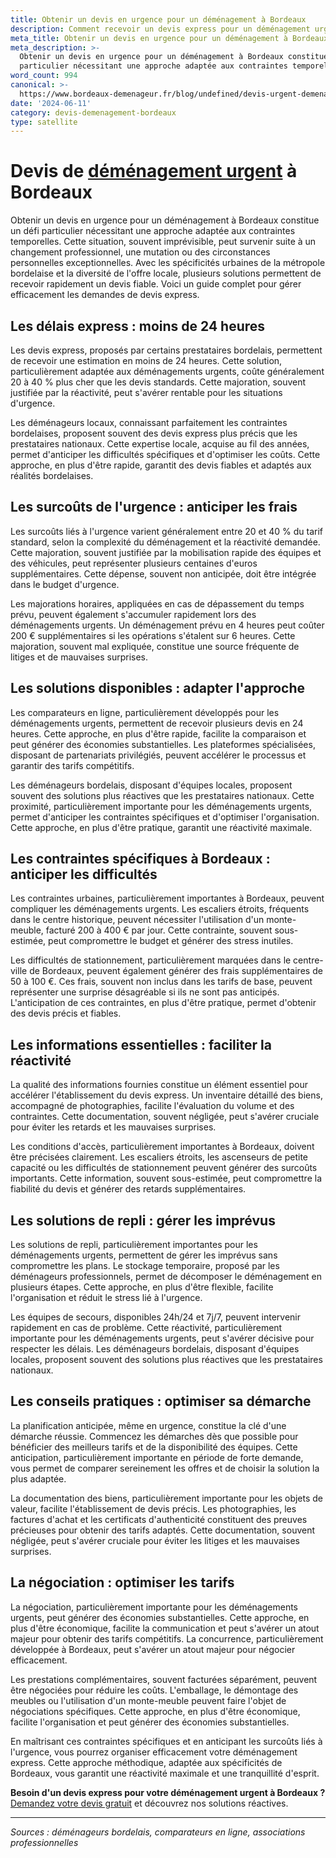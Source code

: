 ```yaml
---
title: Obtenir un devis en urgence pour un déménagement à Bordeaux
description: Comment recevoir un devis express pour un déménagement urgent.
meta_title: Obtenir un devis en urgence pour un déménagement à Bordeaux
meta_description: >-
  Obtenir un devis en urgence pour un déménagement à Bordeaux constitue un défi
  particulier nécessitant une approche adaptée aux contraintes temporelles.
word_count: 994
canonical: >-
  https://www.bordeaux-demenageur.fr/blog/undefined/devis-urgent-demenagement-bordeaux
date: '2024-06-11'
category: devis-demenagement-bordeaux
type: satellite
---
```



# Devis de [déménagement urgent](/blog/urgent/guide) à Bordeaux

Obtenir un devis en urgence pour un déménagement à Bordeaux constitue un défi particulier nécessitant une approche adaptée aux contraintes temporelles. Cette situation, souvent imprévisible, peut survenir suite à un changement professionnel, une mutation ou des circonstances personnelles exceptionnelles. Avec les spécificités urbaines de la métropole bordelaise et la diversité de l'offre locale, plusieurs solutions permettent de recevoir rapidement un devis fiable. Voici un guide complet pour gérer efficacement les demandes de devis express.

## Les délais express : moins de 24 heures

Les devis express, proposés par certains prestataires bordelais, permettent de recevoir une estimation en moins de 24 heures. Cette solution, particulièrement adaptée aux déménagements urgents, coûte généralement 20 à 40 % plus cher que les devis standards. Cette majoration, souvent justifiée par la réactivité, peut s'avérer rentable pour les situations d'urgence.

Les déménageurs locaux, connaissant parfaitement les contraintes bordelaises, proposent souvent des devis express plus précis que les prestataires nationaux. Cette expertise locale, acquise au fil des années, permet d'anticiper les difficultés spécifiques et d'optimiser les coûts. Cette approche, en plus d'être rapide, garantit des devis fiables et adaptés aux réalités bordelaises.

## Les surcoûts de l'urgence : anticiper les frais

Les surcoûts liés à l'urgence varient généralement entre 20 et 40 % du tarif standard, selon la complexité du déménagement et la réactivité demandée. Cette majoration, souvent justifiée par la mobilisation rapide des équipes et des véhicules, peut représenter plusieurs centaines d'euros supplémentaires. Cette dépense, souvent non anticipée, doit être intégrée dans le budget d'urgence.

Les majorations horaires, appliquées en cas de dépassement du temps prévu, peuvent également s'accumuler rapidement lors des déménagements urgents. Un déménagement prévu en 4 heures peut coûter 200 € supplémentaires si les opérations s'étalent sur 6 heures. Cette majoration, souvent mal expliquée, constitue une source fréquente de litiges et de mauvaises surprises.

## Les solutions disponibles : adapter l'approche

Les comparateurs en ligne, particulièrement développés pour les déménagements urgents, permettent de recevoir plusieurs devis en 24 heures. Cette approche, en plus d'être rapide, facilite la comparaison et peut générer des économies substantielles. Les plateformes spécialisées, disposant de partenariats privilégiés, peuvent accélérer le processus et garantir des tarifs compétitifs.

Les déménageurs bordelais, disposant d'équipes locales, proposent souvent des solutions plus réactives que les prestataires nationaux. Cette proximité, particulièrement importante pour les déménagements urgents, permet d'anticiper les contraintes spécifiques et d'optimiser l'organisation. Cette approche, en plus d'être pratique, garantit une réactivité maximale.

## Les contraintes spécifiques à Bordeaux : anticiper les difficultés

Les contraintes urbaines, particulièrement importantes à Bordeaux, peuvent compliquer les déménagements urgents. Les escaliers étroits, fréquents dans le centre historique, peuvent nécessiter l'utilisation d'un monte-meuble, facturé 200 à 400 € par jour. Cette contrainte, souvent sous-estimée, peut compromettre le budget et générer des stress inutiles.

Les difficultés de stationnement, particulièrement marquées dans le centre-ville de Bordeaux, peuvent également générer des frais supplémentaires de 50 à 100 €. Ces frais, souvent non inclus dans les tarifs de base, peuvent représenter une surprise désagréable si ils ne sont pas anticipés. L'anticipation de ces contraintes, en plus d'être pratique, permet d'obtenir des devis précis et fiables.

## Les informations essentielles : faciliter la réactivité

La qualité des informations fournies constitue un élément essentiel pour accélérer l'établissement du devis express. Un inventaire détaillé des biens, accompagné de photographies, facilite l'évaluation du volume et des contraintes. Cette documentation, souvent négligée, peut s'avérer cruciale pour éviter les retards et les mauvaises surprises.

Les conditions d'accès, particulièrement importantes à Bordeaux, doivent être précisées clairement. Les escaliers étroits, les ascenseurs de petite capacité ou les difficultés de stationnement peuvent générer des surcoûts importants. Cette information, souvent sous-estimée, peut compromettre la fiabilité du devis et générer des retards supplémentaires.

## Les solutions de repli : gérer les imprévus

Les solutions de repli, particulièrement importantes pour les déménagements urgents, permettent de gérer les imprévus sans compromettre les plans. Le stockage temporaire, proposé par les déménageurs professionnels, permet de décomposer le déménagement en plusieurs étapes. Cette approche, en plus d'être flexible, facilite l'organisation et réduit le stress lié à l'urgence.

Les équipes de secours, disponibles 24h/24 et 7j/7, peuvent intervenir rapidement en cas de problème. Cette réactivité, particulièrement importante pour les déménagements urgents, peut s'avérer décisive pour respecter les délais. Les déménageurs bordelais, disposant d'équipes locales, proposent souvent des solutions plus réactives que les prestataires nationaux.

## Les conseils pratiques : optimiser sa démarche

La planification anticipée, même en urgence, constitue la clé d'une démarche réussie. Commencez les démarches dès que possible pour bénéficier des meilleurs tarifs et de la disponibilité des équipes. Cette anticipation, particulièrement importante en période de forte demande, vous permet de comparer sereinement les offres et de choisir la solution la plus adaptée.

La documentation des biens, particulièrement importante pour les objets de valeur, facilite l'établissement de devis précis. Les photographies, les factures d'achat et les certificats d'authenticité constituent des preuves précieuses pour obtenir des tarifs adaptés. Cette documentation, souvent négligée, peut s'avérer cruciale pour éviter les litiges et les mauvaises surprises.

## La négociation : optimiser les tarifs

La négociation, particulièrement importante pour les déménagements urgents, peut générer des économies substantielles. Cette approche, en plus d'être économique, facilite la communication et peut s'avérer un atout majeur pour obtenir des tarifs compétitifs. La concurrence, particulièrement développée à Bordeaux, peut s'avérer un atout majeur pour négocier efficacement.

Les prestations complémentaires, souvent facturées séparément, peuvent être négociées pour réduire les coûts. L'emballage, le démontage des meubles ou l'utilisation d'un monte-meuble peuvent faire l'objet de négociations spécifiques. Cette approche, en plus d'être économique, facilite l'organisation et peut générer des économies substantielles.

En maîtrisant ces contraintes spécifiques et en anticipant les surcoûts liés à l'urgence, vous pourrez organiser efficacement votre déménagement express. Cette approche méthodique, adaptée aux spécificités de Bordeaux, vous garantit une réactivité maximale et une tranquillité d'esprit.

**Besoin d'un devis express pour votre déménagement urgent à Bordeaux ?** [Demandez votre devis gratuit](https://moverz-bordeaux.fr/devis) et découvrez nos solutions réactives.

---

*Sources : déménageurs bordelais, comparateurs en ligne, associations professionnelles*
